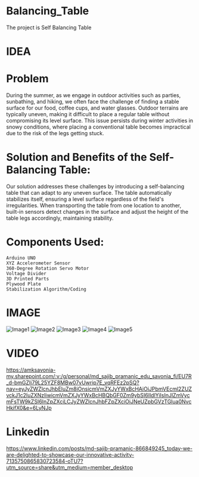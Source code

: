 # Balancing_Table
The project is Self Balancing Table


# IDEA
# Problem
During the summer, as we engage in outdoor activities such as parties, sunbathing, and hiking, we often face the challenge of finding a stable surface for our food, coffee cups, and water glasses. Outdoor terrains are typically uneven, making it difficult to place a regular table without compromising its level surface. This issue persists during winter activities in snowy conditions, where placing a conventional table becomes impractical due to the risk of the legs getting stuck.

# Solution and Benefits of the Self-Balancing Table:
Our solution addresses these challenges by introducing a self-balancing table that can adapt to any uneven surface. The table automatically stabilizes itself, ensuring a level surface regardless of the field's irregularities. When transporting the table from one location to another, built-in sensors detect changes in the surface and adjust the height of the table legs accordingly, maintaining stability.


# Components Used:

    Arduino UNO
    XYZ Accelerometer Sensor
    360-Degree Rotation Servo Motor
    Voltage Divider
    3D Printed Parts
    Plywood Plate
    Stabilization Algorithm/Coding

# IMAGE  


![Image1](https://github.com/SAJIB3489/Balancing_Table/assets/118989261/7f63303b-891f-4e96-9d64-62a7f6bffc64)
![Image2](https://github.com/SAJIB3489/Balancing_Table/assets/118989261/6ffe40f6-6461-4a8b-a401-1f316b3f7d56)
![Image3](https://github.com/SAJIB3489/Balancing_Table/assets/118989261/1b29187f-2a7a-4709-8213-06f01b59a167)
![Image4](https://github.com/SAJIB3489/Balancing_Table/assets/118989261/b25e230c-0a14-4da1-8807-9a874628062f)
![Image5](https://github.com/SAJIB3489/Balancing_Table/assets/118989261/6ee599d6-ad4c-4e53-8ea4-88a75361bf26)


# VIDEO  

https://amksavonia-my.sharepoint.com/:v:/g/personal/md_sajib_pramanic_edu_savonia_fi/EU7R_d-bmGZIj79L25YZF8MBw07vUwrip7E_vqRFEz2pSQ?nav=eyJyZWZlcnJhbEluZm8iOnsicmVmZXJyYWxBcHAiOiJPbmVEcml2ZUZvckJ1c2luZXNzIiwicmVmZXJyYWxBcHBQbGF0Zm9ybSI6IldlYiIsInJlZmVycmFsTW9kZSI6InZpZXciLCJyZWZlcnJhbFZpZXciOiJNeUZpbGVzTGlua0NvcHkifX0&e=6LyNJp

# Linkedin  
https://www.linkedin.com/posts/md-sajib-pramanic-866849245_today-we-are-delighted-to-showcase-our-innovative-activity-7135750865830723584-oTU7?utm_source=share&utm_medium=member_desktop
